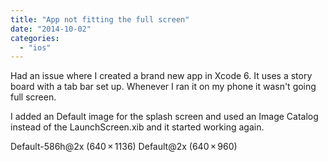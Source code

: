 ```yaml
---
title: "App not fitting the full screen"
date: "2014-10-02"
categories: 
  - "ios"
---
```


Had an issue where I created a brand new app in Xcode 6. It uses a story board with a tab bar set up. Whenever I ran it on my phone it wasn't going full screen.

I added an Default image for the splash screen and used an Image Catalog instead of the LaunchScreen.xib and it started working again.

Default-586h@2x (640 × 1136) Default@2x (640 × 960)
